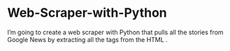 # Web-Scraper-with-Python
I’m going to create a web scraper with Python that pulls all the stories from Google News by extracting all the tags from the HTML .
